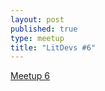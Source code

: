 ```yaml
---
layout: post
published: true
type: meetup
title: "LitDevs #6"
---
```


[Meetup 6](https://base58btc.notion.site/Meetup-6-Jan-17-2023-63a283b80c1140898c3ad2cffd6703ea)
